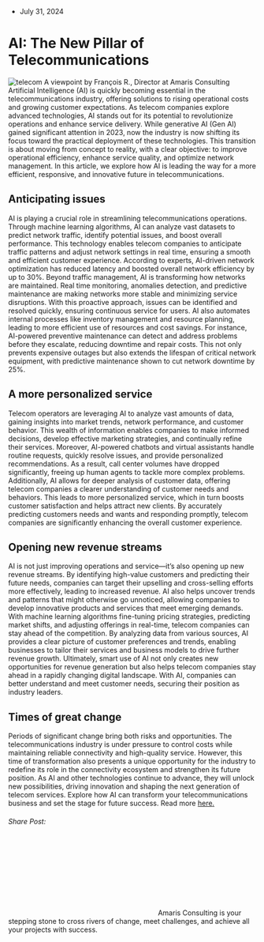 * July 31, 2024


# AI: The New Pillar of Telecommunications 
![telecom](https://amaris.com/wp-content/uploads/2024/07/article-photo-47-1024x683.png)
A viewpoint by François R., Director at Amaris Consulting
Artificial Intelligence (AI) is quickly becoming essential in the telecommunications industry, offering solutions to rising operational costs and growing customer expectations. As telecom companies explore advanced technologies, AI stands out for its potential to revolutionize operations and enhance service delivery. While generative AI (Gen AI) gained significant attention in 2023, now the industry is now shifting its focus toward the practical deployment of these technologies. This transition is about moving from concept to reality, with a clear objective: to improve operational efficiency, enhance service quality, and optimize network management.
In this article, we explore how AI is leading the way for a more efficient, responsive, and innovative future in telecommunications.
## **Anticipating issues**
AI is playing a crucial role in streamlining telecommunications operations. Through machine learning algorithms, AI can analyze vast datasets to predict network traffic, identify potential issues, and boost overall performance. This technology enables telecom companies to anticipate traffic patterns and adjust network settings in real time, ensuring a smooth and efficient customer experience. According to experts, AI-driven network optimization has reduced latency and boosted overall network efficiency by up to 30%.
Beyond traffic management, AI is transforming how networks are maintained. Real time monitoring, anomalies detection, and predictive maintenance are making networks more stable and minimizing service disruptions. With this proactive approach, issues can be identified and resolved quickly, ensuring continuous service for users.
AI also automates internal processes like inventory management and resource planning, leading to more efficient use of resources and cost savings. For instance, AI-powered preventive maintenance can detect and address problems before they escalate, reducing downtime and repair costs. This not only prevents expensive outages but also extends the lifespan of critical network equipment, with predictive maintenance shown to cut network downtime by 25%.
## **A more personalized service**
Telecom operators are leveraging AI to analyze vast amounts of data, gaining insights into market trends, network performance, and customer behavior. This wealth of information enables companies to make informed decisions, develop effective marketing strategies, and continually refine their services. Moreover, AI-powered chatbots and virtual assistants handle routine requests, quickly resolve issues, and provide personalized recommendations. As a result, call center volumes have dropped significantly, freeing up human agents to tackle more complex problems. 
Additionally, AI allows for deeper analysis of customer data, offering telecom companies a clearer understanding of customer needs and behaviors. This leads to more personalized service, which in turn boosts customer satisfaction and helps attract new clients. By accurately predicting customers needs and wants and responding promptly, telecom companies are significantly enhancing the overall customer experience.
## **Opening new revenue streams**
AI is not just improving operations and service—it’s also opening up new revenue streams. By identifying high-value customers and predicting their future needs, companies can target their upselling and cross-selling efforts more effectively, leading to increased revenue.
AI also helps uncover trends and patterns that might otherwise go unnoticed, allowing companies to develop innovative products and services that meet emerging demands. With machine learning algorithms fine-tuning pricing strategies, predicting market shifts, and adjusting offerings in real-time, telecom companies can stay ahead of the competition. By analyzing data from various sources, AI provides a clear picture of customer preferences and trends, enabling businesses to tailor their services and business models to drive further revenue growth.
Ultimately, smart use of AI not only creates new opportunities for revenue generation but also helps telecom companies stay ahead in a rapidly changing digital landscape. With AI, companies can better understand and meet customer needs, securing their position as industry leaders.
## **Times of great change**
Periods of significant change bring both risks and opportunities. The telecommunications industry is under pressure to control costs while maintaining reliable connectivity and high-quality service. However, this time of transformation also presents a unique opportunity for the industry to redefine its role in the connectivity ecosystem and strengthen its future position.
As AI and other technologies continue to advance, they will unlock new possibilities, driving innovation and shaping the next generation of telecom services.
Explore how AI can transform your telecommunications business and set the stage for future success. Read more [here](https://amaris.com/industry/telecommunications-media-entertainment-2/)[.](https://amaris.com/industry/telecommunications-media-entertainment-2/)
###### Share Post:
![Amaris Logo](data:image/svg+xml,%3Csvg%20xmlns='http://www.w3.org/2000/svg'%20viewBox='0%200%200%200'%3E%3C/svg%3E)
Amaris Consulting is your stepping stone to cross rivers of change, meet challenges, and achieve all your projects with success.
